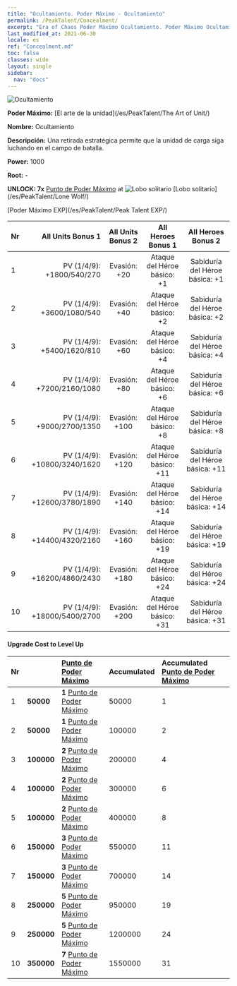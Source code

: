 ```yaml
---
title: "Ocultamiento. Poder Máximo - Ocultamiento"
permalink: /PeakTalent/Concealment/
excerpt: "Era of Chaos Poder Máximo Ocultamiento. Poder Máximo Ocultamiento. Ocultamiento"
last_modified_at: 2021-06-30
locale: es
ref: "Concealment.md"
toc: false
classes: wide
layout: single
sidebar:
  nav: "docs"
---
```


  ![Ocultamiento](/images/pt/talent_2003.png)

  **Poder Máximo:** [El arte de la unidad](/es/PeakTalent/The Art of Unit/)

  **Nombre:** Ocultamiento

  **Descripción:** Una retirada estratégica permite que la unidad de carga siga luchando en el campo de batalla.

  **Power:** 1000

  **Root:** -

  **UNLOCK: 7x** [Punto de Poder Máximo](/ItemsES/con_934/) at ![Lobo solitario](/images/pt/talent_2001.png) [Lobo solitario](/es/PeakTalent/Lone Wolf/)

  [Poder Máximo EXP](/es/PeakTalent/Peak Talent EXP/)

  | Nr | All Units Bonus 1 | All Units Bonus 2 | All Heroes Bonus 1 | All Heroes Bonus 2 |
  |:---|--------------:|:-------------:|:-------------:|:-------------:|
  | 1 | PV (1/4/9): +1800/540/270 | Evasión: +20 | Ataque del Héroe básico: +1 | Sabiduría del Héroe básica: +1 |
  | 2 | PV (1/4/9): +3600/1080/540 | Evasión: +40 | Ataque del Héroe básico: +2 | Sabiduría del Héroe básica: +2 |
  | 3 | PV (1/4/9): +5400/1620/810 | Evasión: +60 | Ataque del Héroe básico: +4 | Sabiduría del Héroe básica: +4 |
  | 4 | PV (1/4/9): +7200/2160/1080 | Evasión: +80 | Ataque del Héroe básico: +6 | Sabiduría del Héroe básica: +6 |
  | 5 | PV (1/4/9): +9000/2700/1350 | Evasión: +100 | Ataque del Héroe básico: +8 | Sabiduría del Héroe básica: +8 |
  | 6 | PV (1/4/9): +10800/3240/1620 | Evasión: +120 | Ataque del Héroe básico: +11 | Sabiduría del Héroe básica: +11 |
  | 7 | PV (1/4/9): +12600/3780/1890 | Evasión: +140 | Ataque del Héroe básico: +14 | Sabiduría del Héroe básica: +14 |
  | 8 | PV (1/4/9): +14400/4320/2160 | Evasión: +160 | Ataque del Héroe básico: +19 | Sabiduría del Héroe básica: +19 |
  | 9 | PV (1/4/9): +16200/4860/2430 | Evasión: +180 | Ataque del Héroe básico: +24 | Sabiduría del Héroe básica: +24 |
  | 10 | PV (1/4/9): +18000/5400/2700 | Evasión: +200 | Ataque del Héroe básico: +31 | Sabiduría del Héroe básica: +31 |


#### Upgrade Cost to Level Up

  | Nr | <i class="fas fa-coins"/> | [Punto de Poder Máximo](/ItemsES/con_934/) | Accumulated <i class="fas fa-coins"/> | Accumulated [Punto de Poder Máximo](/ItemsES/con_934/) |
  |:---|:--------------|:-------------|:-------------|:-------------|
  | 1 | **50000** | **1** [Punto de Poder Máximo](/ItemsES/con_934/) | 50000 | 1 |
  | 2 | **50000** | **1** [Punto de Poder Máximo](/ItemsES/con_934/) | 100000 | 2 |
  | 3 | **100000** | **2** [Punto de Poder Máximo](/ItemsES/con_934/) | 200000 | 4 |
  | 4 | **100000** | **2** [Punto de Poder Máximo](/ItemsES/con_934/) | 300000 | 6 |
  | 5 | **100000** | **2** [Punto de Poder Máximo](/ItemsES/con_934/) | 400000 | 8 |
  | 6 | **150000** | **3** [Punto de Poder Máximo](/ItemsES/con_934/) | 550000 | 11 |
  | 7 | **150000** | **3** [Punto de Poder Máximo](/ItemsES/con_934/) | 700000 | 14 |
  | 8 | **250000** | **5** [Punto de Poder Máximo](/ItemsES/con_934/) | 950000 | 19 |
  | 9 | **250000** | **5** [Punto de Poder Máximo](/ItemsES/con_934/) | 1200000 | 24 |
  | 10 | **350000** | **7** [Punto de Poder Máximo](/ItemsES/con_934/) | 1550000 | 31 |
